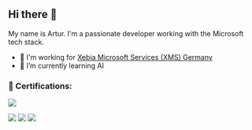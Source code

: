 ## Hi there :wave:

My name is Artur. I'm a passionate developer working with the Microsoft tech stack.

- :hammer: I'm working for [Xebia Microsoft Services (XMS) Germany](https://xebia.com/about-us)
- :seedling: I’m currently learning AI

### :medal_sports: Certifications:

![](https://images.credly.com/size/150x150/images/be8fcaeb-c769-4858-b567-ffaaa73ce8cf/image.png)

[<img src="https://images.credly.com/size/150x150/images/024d0122-724d-4c5a-bd83-cfe3c4b7a073/image.png">](https://www.credly.com/badges/dca49898-11f6-456c-9ddf-09396383055e/public_url)
[<img src="https://images.credly.com/size/150x150/images/89efc3e7-842b-4790-b09b-9ea5efc71ec3/image.png">](https://www.credly.com/badges/5e26e396-92c6-4dcb-a9f2-fa6f87229b99/public_url)
[<img src="https://images.credly.com/size/150x150/images/c9ed294b-f8ac-48fa-a8c3-96dab1f110f2/image.png">](https://www.credly.com/badges/3750b88e-07eb-4a34-b053-476aec5da1f9/public_url)
